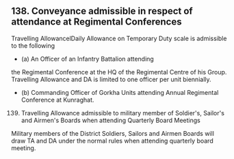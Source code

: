 ## 138. Conveyance admissible in respect of attendance at Regimental Conferences

Travelling AllowancelDaily Allowance on Temporary Duty scale is admissible to the following

- (a) An Officer of an Infantry Battalion attending

the Regimental Conference at the HQ of the Regimental Centre of his Group. Travelling Allowance and DA is limited to one officer per unit biennially.

- (b) Commanding Officer of Gorkha Units attending Annual Regimental Conference at Kunraghat.
139.  Travelling Allowance admissible to military member of Soldier's, Sailor's and Airmen's Boards when attending Quarterly Board Meetings

Military members of the District Soldiers, Sailors and Airmen Boards will draw TA and DA under the normal rules when attending quarterly board meeting.
